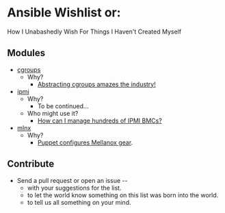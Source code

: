 Ansible Wishlist or:
================
How I Unabashedly Wish For Things I Haven't Created Myself

Modules
----
- [cgroups](https://en.wikipedia.org/wiki/Cgroups)
  - Why?
    - [Abstracting cgroups amazes the industry!](https://news.ycombinator.com/item?id=7258721)
- [ipmi](https://en.wikipedia.org/wiki/Intelligent_Platform_Management_Interface)
  - Why?
    - To be continued...
  - Who might use it?
    - [How can I manage hundreds of IPMI BMCs?](https://serverfault.com/questions/529399/how-can-i-manage-hundreds-of-ipmi-bmcs)
- [mlnx](http://www.mellanox.com/page/mlnx_os)
  - Why?
    - [Puppet configures Mellanox gear](http://www.mellanox.com/downloads/solutions/puppet/Puppet%20Automation%20for%20Mellanox%20Switch%20Systems.pdf).  


Contribute
----
- Send a pull request or open an issue --
  - with your suggestions for the list.
  - to let the world know something on this list was born into the world.
  - to tell us all something on your mind.
